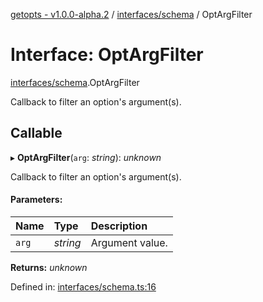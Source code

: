 [getopts - v1.0.0-alpha.2](../README.md) / [interfaces/schema](../modules/interfaces_schema.md) / OptArgFilter

# Interface: OptArgFilter

[interfaces/schema](../modules/interfaces_schema.md).OptArgFilter

Callback to filter an option's argument(s).

## Callable

▸ **OptArgFilter**(`arg`: _string_): _unknown_

Callback to filter an option's argument(s).

#### Parameters:

| Name  | Type     | Description     |
| :---- | :------- | :-------------- |
| `arg` | _string_ | Argument value. |

**Returns:** _unknown_

Defined in: [interfaces/schema.ts:16](https://github.com/prasadrajandran/node-getopts/blob/e4ad7b6/src/interfaces/schema.ts#L16)
